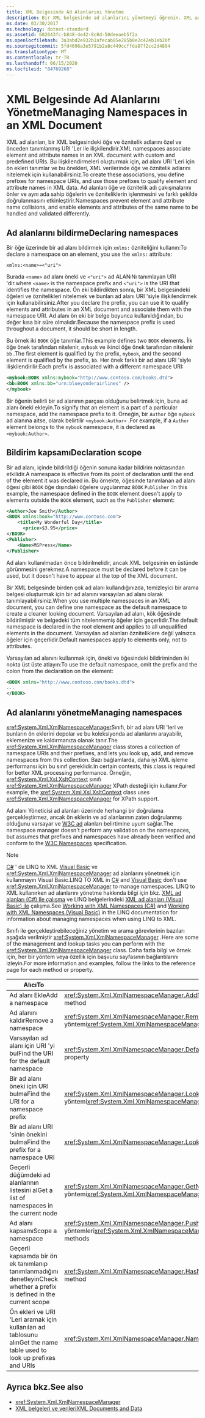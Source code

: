 ```yaml
---
title: XML Belgesinde Ad Alanlarını Yönetme
description: Bir XML belgesinde ad alanlarını yönetmeyi öğrenin. XML ad alanları, bir XML belgesindeki öğe ve öznitelik adlarını özel ve önceden tanımlanmış URI 'Ler ile ilişkilendirir.
ms.date: 03/30/2017
ms.technology: dotnet-standard
ms.assetid: 682643fc-b848-4e42-8c0d-50deeaeb5f2a
ms.openlocfilehash: 3a3abd2e932b1afecab85e285b0e2c42eb1eb20f
ms.sourcegitcommit: 5fd4696a3e5791b2a8c449ccffda87f2cc2d4894
ms.translationtype: MT
ms.contentlocale: tr-TR
ms.lasthandoff: 06/15/2020
ms.locfileid: "84769268"
---
```

# <a name="managing-namespaces-in-an-xml-document"></a><span data-ttu-id="b5623-104">XML Belgesinde Ad Alanlarını Yönetme</span><span class="sxs-lookup"><span data-stu-id="b5623-104">Managing Namespaces in an XML Document</span></span>
<span data-ttu-id="b5623-105">XML ad alanları, bir XML belgesindeki öğe ve öznitelik adlarını özel ve önceden tanımlanmış URI 'Ler ile ilişkilendirir.</span><span class="sxs-lookup"><span data-stu-id="b5623-105">XML namespaces associate element and attribute names in an XML document with custom and predefined URIs.</span></span> <span data-ttu-id="b5623-106">Bu ilişkilendirmeleri oluşturmak için, ad alanı URI 'Leri için ön ekleri tanımlar ve bu önekleri, XML verilerinde öğe ve öznitelik adlarını nitelemek için kullanabilirsiniz.</span><span class="sxs-lookup"><span data-stu-id="b5623-106">To create these associations, you define prefixes for namespace URIs, and use those prefixes to qualify element and attribute names in XML data.</span></span> <span data-ttu-id="b5623-107">Ad alanları öğe ve öznitelik adı çakışmalarını önler ve aynı ada sahip öğelerin ve özniteliklerin işlenmesini ve farklı şekilde doğrulanmasını etkinleştirir.</span><span class="sxs-lookup"><span data-stu-id="b5623-107">Namespaces prevent element and attribute name collisions, and enable elements and attributes of the same name to be handled and validated differently.</span></span>  
  
<a name="declare"></a>
## <a name="declaring-namespaces"></a><span data-ttu-id="b5623-108">Ad alanlarını bildirme</span><span class="sxs-lookup"><span data-stu-id="b5623-108">Declaring namespaces</span></span>  
 <span data-ttu-id="b5623-109">Bir öğe üzerinde bir ad alanı bildirmek için `xmlns:` özniteliğini kullanın:</span><span class="sxs-lookup"><span data-stu-id="b5623-109">To declare a namespace on an element, you use the `xmlns:` attribute:</span></span>  
  
 `xmlns:<name>=<"uri">`  
  
 <span data-ttu-id="b5623-110">Burada `<name>` ad alanı öneki ve `<"uri">` ad ALANıNı tanımlayan URI 'dir.</span><span class="sxs-lookup"><span data-stu-id="b5623-110">where `<name>` is the namespace prefix and `<"uri">` is the URI that identifies the namespace.</span></span> <span data-ttu-id="b5623-111">Ön eki bildirdikten sonra, bir XML belgesindeki öğeleri ve öznitelikleri nitelemek ve bunları ad alanı URI 'siyle ilişkilendirmek için kullanabilirsiniz.</span><span class="sxs-lookup"><span data-stu-id="b5623-111">After you declare the prefix, you can use it to qualify elements and attributes in an XML document and associate them with the namespace URI.</span></span> <span data-ttu-id="b5623-112">Ad alanı ön eki bir belge boyunca kullanıldığından, bu değer kısa bir süre olmalıdır.</span><span class="sxs-lookup"><span data-stu-id="b5623-112">Because the namespace prefix is used throughout a document, it should be short in length.</span></span>  
  
 <span data-ttu-id="b5623-113">Bu örnek iki `BOOK` öğe tanımlar.</span><span class="sxs-lookup"><span data-stu-id="b5623-113">This example defines two `BOOK` elements.</span></span> <span data-ttu-id="b5623-114">İlk öğe önek tarafından nitelenir, `mybook` ve ikinci öğe önek tarafından nitelenir `bb` .</span><span class="sxs-lookup"><span data-stu-id="b5623-114">The first element is qualified by the prefix, `mybook`, and the second element is qualified by the prefix, `bb`.</span></span> <span data-ttu-id="b5623-115">Her önek farklı bir ad alanı URI 'siyle ilişkilendirilir:</span><span class="sxs-lookup"><span data-stu-id="b5623-115">Each prefix is associated with a different namespace URI:</span></span>  
  
```xml  
<mybook:BOOK xmlns:mybook="http://www.contoso.com/books.dtd">  
<bb:BOOK xmlns:bb="urn:blueyonderairlines" />
</mybook>
```  
  
 <span data-ttu-id="b5623-116">Bir öğenin belirli bir ad alanının parçası olduğunu belirtmek için, buna ad alanı öneki ekleyin.</span><span class="sxs-lookup"><span data-stu-id="b5623-116">To signify that an element is a part of a particular namespace, add the namespace prefix to it.</span></span> <span data-ttu-id="b5623-117">Örneğin, bir `Author` öğe `mybook` ad alanına aitse, olarak belirtilir `<mybook:Author>` .</span><span class="sxs-lookup"><span data-stu-id="b5623-117">For example, if a `Author` element belongs to the `mybook` namespace, it is declared as `<mybook:Author>`.</span></span>  
  
<a name="scope"></a>
## <a name="declaration-scope"></a><span data-ttu-id="b5623-118">Bildirim kapsamı</span><span class="sxs-lookup"><span data-stu-id="b5623-118">Declaration scope</span></span>  
 <span data-ttu-id="b5623-119">Bir ad alanı, içinde bildirildiği öğenin sonuna kadar bildirim noktasından etkilidir.</span><span class="sxs-lookup"><span data-stu-id="b5623-119">A namespace is effective from its point of declaration until the end of the element it was declared in.</span></span> <span data-ttu-id="b5623-120">Bu örnekte, öğesinde tanımlanan ad alanı öğesi gibi `BOOK` öğe dışındaki öğelere uygulanmaz `BOOK` `Publisher` :</span><span class="sxs-lookup"><span data-stu-id="b5623-120">In this example, the namespace defined in the `BOOK` element doesn't apply to elements outside the `BOOK` element, such as the `Publisher` element:</span></span>  
  
```xml  
<Author>Joe Smith</Author>  
<BOOK xmlns:book="http://www.contoso.com">  
    <title>My Wonderful Day</title>  
      <price>$3.95</price>  
</BOOK>  
<Publisher>  
    <Name>MSPress</Name>  
</Publisher>  
```  
  
 <span data-ttu-id="b5623-121">Ad alanı kullanılmadan önce bildirilmelidir, ancak XML belgesinin en üstünde görünmesini gerekmez.</span><span class="sxs-lookup"><span data-stu-id="b5623-121">A namespace must be declared before it can be used, but it doesn't have to appear at the top of the XML document.</span></span>  
  
 <span data-ttu-id="b5623-122">Bir XML belgesinde birden çok ad alanı kullandığınızda, temizleyici bir arama belgesi oluşturmak için bir ad alanını varsayılan ad alanı olarak tanımlayabilirsiniz.</span><span class="sxs-lookup"><span data-stu-id="b5623-122">When you use multiple namespaces in an XML document, you can define one namespace as the default namespace to create a cleaner looking document.</span></span> <span data-ttu-id="b5623-123">Varsayılan ad alanı, kök öğesinde bildirilmiştir ve belgedeki tüm nitelenmemiş öğeler için geçerlidir.</span><span class="sxs-lookup"><span data-stu-id="b5623-123">The default namespace is declared in the root element and applies to all unqualified elements in the document.</span></span> <span data-ttu-id="b5623-124">Varsayılan ad alanları özniteliklere değil yalnızca öğeler için geçerlidir.</span><span class="sxs-lookup"><span data-stu-id="b5623-124">Default namespaces apply to elements only, not to attributes.</span></span>  
  
 <span data-ttu-id="b5623-125">Varsayılan ad alanını kullanmak için, öneki ve öğesindeki bildiriminden iki nokta üst üste atlayın:</span><span class="sxs-lookup"><span data-stu-id="b5623-125">To use the default namespace, omit the prefix and the colon from the declaration on the element:</span></span>  
  
```xml  
<BOOK xmlns="http://www.contoso.com/books.dtd">  
...
</BOOK>
```  
  
## <a name="managing-namespaces"></a><span data-ttu-id="b5623-126">Ad alanlarını yönetme</span><span class="sxs-lookup"><span data-stu-id="b5623-126">Managing namespaces</span></span>  
 <span data-ttu-id="b5623-127"><xref:System.Xml.XmlNamespaceManager>Sınıfı, bir ad alanı URI 'leri ve bunların ön eklerini depolar ve bu koleksiyonda ad alanlarını arayabilir, eklemenize ve kaldırmanıza olanak tanır.</span><span class="sxs-lookup"><span data-stu-id="b5623-127">The <xref:System.Xml.XmlNamespaceManager> class stores a collection of namespace URIs and their prefixes, and lets you look up, add, and remove namespaces from this collection.</span></span> <span data-ttu-id="b5623-128">Bazı bağlamlarda, daha iyi XML işleme performansı için bu sınıf gereklidir.</span><span class="sxs-lookup"><span data-stu-id="b5623-128">In certain contexts, this class is required for better XML processing performance.</span></span> <span data-ttu-id="b5623-129">Örneğin, <xref:System.Xml.Xsl.XsltContext> sınıfı <xref:System.Xml.XmlNamespaceManager> XPath desteği için kullanır.</span><span class="sxs-lookup"><span data-stu-id="b5623-129">For example, the <xref:System.Xml.Xsl.XsltContext> class uses <xref:System.Xml.XmlNamespaceManager> for XPath support.</span></span>  
  
 <span data-ttu-id="b5623-130">Ad alanı Yöneticisi ad alanları üzerinde herhangi bir doğrulama gerçekleştirmez, ancak ön eklerin ve ad alanlarının zaten doğrulanmış olduğunu varsayar ve [W3C ad](https://www.w3.org/TR/REC-xml-names/) alanları belirtimine uyum sağlar.</span><span class="sxs-lookup"><span data-stu-id="b5623-130">The namespace manager doesn't perform any validation on the namespaces, but assumes that prefixes and namespaces have already been verified and conform to the [W3C Namespaces](https://www.w3.org/TR/REC-xml-names/) specification.</span></span>  
  
> [!NOTE]
> <span data-ttu-id="b5623-131">[C#](../../../csharp/programming-guide/concepts/linq/linq-to-xml-overview.md) ' de LINQ to XML [Visual Basic](../../../visual-basic/programming-guide/concepts/linq/linq-to-xml.md) ve <xref:System.Xml.XmlNamespaceManager> ad alanlarını yönetmek için kullanmayın Visual Basic.</span><span class="sxs-lookup"><span data-stu-id="b5623-131">LINQ TO XML in [C#](../../../csharp/programming-guide/concepts/linq/linq-to-xml-overview.md) and [Visual Basic](../../../visual-basic/programming-guide/concepts/linq/linq-to-xml.md) don't use <xref:System.Xml.XmlNamespaceManager> to manage namespaces.</span></span> <span data-ttu-id="b5623-132">LINQ to XML kullanırken ad alanlarını yönetme hakkında bilgi için bkz. [XML ad alanları (C#) Ile çalışma](../../../csharp/programming-guide/concepts/linq/namespaces-overview-linq-to-xml.md) ve LINQ belgelerindeki [XML ad alanları (Visual Basic) ile](../../../visual-basic/programming-guide/concepts/linq/working-with-xml-namespaces.md) çalışma.</span><span class="sxs-lookup"><span data-stu-id="b5623-132">See [Working with XML Namespaces (C#)](../../../csharp/programming-guide/concepts/linq/namespaces-overview-linq-to-xml.md) and [Working with XML Namespaces (Visual Basic)](../../../visual-basic/programming-guide/concepts/linq/working-with-xml-namespaces.md) in the LINQ documentation for information about managing namespaces when using LINQ to XML.</span></span>  
  
 <span data-ttu-id="b5623-133">Sınıfı ile gerçekleştirebileceğiniz yönetim ve arama görevlerinin bazıları aşağıda verilmiştir <xref:System.Xml.XmlNamespaceManager> .</span><span class="sxs-lookup"><span data-stu-id="b5623-133">Here are some of the management and lookup tasks you can perform with the <xref:System.Xml.XmlNamespaceManager> class.</span></span> <span data-ttu-id="b5623-134">Daha fazla bilgi ve örnek için, her bir yöntem veya özellik için başvuru sayfasının bağlantılarını izleyin.</span><span class="sxs-lookup"><span data-stu-id="b5623-134">For more information and examples, follow the links to the reference page for each method or property.</span></span>  
  
|<span data-ttu-id="b5623-135">Alıcı</span><span class="sxs-lookup"><span data-stu-id="b5623-135">To</span></span>|<span data-ttu-id="b5623-136">Kullanım</span><span class="sxs-lookup"><span data-stu-id="b5623-136">Use</span></span>|  
|--------|---------|  
|<span data-ttu-id="b5623-137">Ad alanı Ekle</span><span class="sxs-lookup"><span data-stu-id="b5623-137">Add a namespace</span></span>|<span data-ttu-id="b5623-138"><xref:System.Xml.XmlNamespaceManager.AddNamespace%2A> yöntemi</span><span class="sxs-lookup"><span data-stu-id="b5623-138"><xref:System.Xml.XmlNamespaceManager.AddNamespace%2A> method</span></span>|  
|<span data-ttu-id="b5623-139">Ad alanını kaldır</span><span class="sxs-lookup"><span data-stu-id="b5623-139">Remove a namespace</span></span>|<span data-ttu-id="b5623-140"><xref:System.Xml.XmlNamespaceManager.RemoveNamespace%2A> yöntemi</span><span class="sxs-lookup"><span data-stu-id="b5623-140"><xref:System.Xml.XmlNamespaceManager.RemoveNamespace%2A> method</span></span>|  
|<span data-ttu-id="b5623-141">Varsayılan ad alanı için URI 'yi bul</span><span class="sxs-lookup"><span data-stu-id="b5623-141">Find the URI for the default namespace</span></span>|<span data-ttu-id="b5623-142"><xref:System.Xml.XmlNamespaceManager.DefaultNamespace%2A>özelliði</span><span class="sxs-lookup"><span data-stu-id="b5623-142"><xref:System.Xml.XmlNamespaceManager.DefaultNamespace%2A> property</span></span>|  
|<span data-ttu-id="b5623-143">Bir ad alanı öneki için URI bulma</span><span class="sxs-lookup"><span data-stu-id="b5623-143">Find the URI for a namespace prefix</span></span>|<span data-ttu-id="b5623-144"><xref:System.Xml.XmlNamespaceManager.LookupNamespace%2A> yöntemi</span><span class="sxs-lookup"><span data-stu-id="b5623-144"><xref:System.Xml.XmlNamespaceManager.LookupNamespace%2A> method</span></span>|  
|<span data-ttu-id="b5623-145">Bir ad alanı URI 'sinin önekini bulma</span><span class="sxs-lookup"><span data-stu-id="b5623-145">Find the prefix for a namespace URI</span></span>|<span data-ttu-id="b5623-146"><xref:System.Xml.XmlNamespaceManager.LookupPrefix%2A> yöntemi</span><span class="sxs-lookup"><span data-stu-id="b5623-146"><xref:System.Xml.XmlNamespaceManager.LookupPrefix%2A> method</span></span>|  
|<span data-ttu-id="b5623-147">Geçerli düğümdeki ad alanlarının listesini al</span><span class="sxs-lookup"><span data-stu-id="b5623-147">Get a list of namespaces in the current node</span></span>|<span data-ttu-id="b5623-148"><xref:System.Xml.XmlNamespaceManager.GetNamespacesInScope%2A> yöntemi</span><span class="sxs-lookup"><span data-stu-id="b5623-148"><xref:System.Xml.XmlNamespaceManager.GetNamespacesInScope%2A> method</span></span>|  
|<span data-ttu-id="b5623-149">Ad alanı kapsamı</span><span class="sxs-lookup"><span data-stu-id="b5623-149">Scope a namespace</span></span>|<span data-ttu-id="b5623-150"><xref:System.Xml.XmlNamespaceManager.PushScope%2A>ve <xref:System.Xml.XmlNamespaceManager.PopScope%2A> yöntemleri</span><span class="sxs-lookup"><span data-stu-id="b5623-150"><xref:System.Xml.XmlNamespaceManager.PushScope%2A> and <xref:System.Xml.XmlNamespaceManager.PopScope%2A> methods</span></span>|  
|<span data-ttu-id="b5623-151">Geçerli kapsamda bir ön ek tanımlanıp tanımlanmadığını denetleyin</span><span class="sxs-lookup"><span data-stu-id="b5623-151">Check whether a prefix is defined in the current scope</span></span>|<span data-ttu-id="b5623-152"><xref:System.Xml.XmlNamespaceManager.HasNamespace%2A> yöntemi</span><span class="sxs-lookup"><span data-stu-id="b5623-152"><xref:System.Xml.XmlNamespaceManager.HasNamespace%2A> method</span></span>|  
|<span data-ttu-id="b5623-153">Ön ekleri ve URI 'Leri aramak için kullanılan ad tablosunu alın</span><span class="sxs-lookup"><span data-stu-id="b5623-153">Get the name table used to look up prefixes and URIs</span></span>|<span data-ttu-id="b5623-154"><xref:System.Xml.XmlNamespaceManager.NameTable%2A>özelliði</span><span class="sxs-lookup"><span data-stu-id="b5623-154"><xref:System.Xml.XmlNamespaceManager.NameTable%2A> property</span></span>|  
  
## <a name="see-also"></a><span data-ttu-id="b5623-155">Ayrıca bkz.</span><span class="sxs-lookup"><span data-stu-id="b5623-155">See also</span></span>

- <xref:System.Xml.XmlNamespaceManager>
- [<span data-ttu-id="b5623-156">XML belgeleri ve verileri</span><span class="sxs-lookup"><span data-stu-id="b5623-156">XML Documents and Data</span></span>](index.md)
